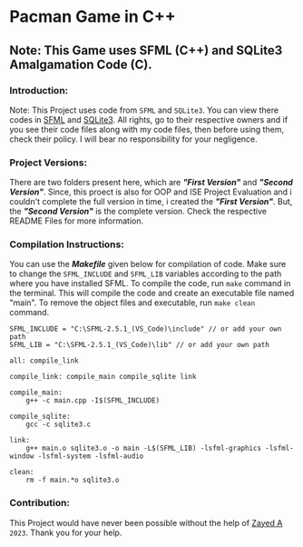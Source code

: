 # Pacman Game in C++

## Note: This Game uses SFML (C++) and SQLite3 Amalgamation Code (C).

### Introduction:

Note: This Project uses code from `SFML` and `SQLite3`. You can view there codes in [SFML](https://www.sfml-dev.org/download.php) and [SQLite3](https://www.sqlite.org/amalgamation.html). All rights, go to their respective owners and if you see their code files along with my code files, then before using them, check their policy. I will bear no responsibility for your negligence.

### Project Versions:

There are two folders present here, which are __*"First Version"*__ and __*"Second Version"*__. Since, this proect is also for OOP and ISE Project Evaluation and i couldn't complete the full version in time, i created the __*"First Version"*__. But, the __*"Second Version"*__ is the complete version. Check the respective README Files for more information.

### Compilation Instructions:

You can use the __*Makefile*__ given below for compilation of code. Make sure to change the `SFML_INCLUDE` and `SFML_LIB` variables according to the path where you have installed SFML. To compile the code, run `make` command in the terminal. This will compile the code and create an executable file named "main". To remove the object files and executable, run `make clean` command.

```
SFML_INCLUDE = "C:\SFML-2.5.1_(VS_Code)\include" // or add your own path
SFML_LIB = "C:\SFML-2.5.1_(VS_Code)\lib" // or add your own path

all: compile_link

compile_link: compile_main compile_sqlite link

compile_main:
	g++ -c main.cpp -I$(SFML_INCLUDE)

compile_sqlite:
	gcc -c sqlite3.c

link:
	g++ main.o sqlite3.o -o main -L$(SFML_LIB) -lsfml-graphics -lsfml-window -lsfml-system -lsfml-audio

clean:
	rm -f main.*o sqlite3.o
```

### Contribution:

This Project would have never been possible without the help of [Zayed A](https://github.com/zayabdull) `2023`. Thank you for your help.
